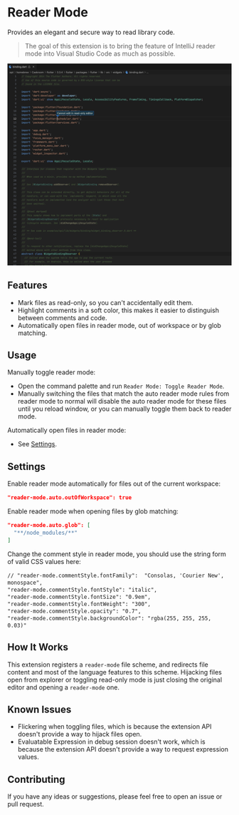 # Reader Mode

Provides an elegant and secure way to read library code.

> The goal of this extension is to bring the feature of IntelliJ reader mode into Visual Studio Code as much as possible.

![alt](img/screenshot.png)

## Features

- Mark files as read-only, so you can't accidentally edit them.
- Highlight comments in a soft color, this makes it easier to distinguish between comments and code.
- Automatically open files in reader mode, out of workspace or by glob matching.

## Usage

Manually toggle reader mode:

- Open the command palette and run `Reader Mode: Toggle Reader Mode`.
- Manually switching the files that match the auto reader mode rules from reader mode to normal will disable the auto reader mode for these files until you reload window, or you can manually toggle them back to reader mode.

Automatically open files in reader mode:

- See [Settings](#settings).

## Settings

Enable reader mode automatically for files out of the current workspace:

```json
"reader-mode.auto.outOfWorkspace": true
```

Enable reader mode when opening files by glob matching:

```json
"reader-mode.auto.glob": [
  "**/node_modules/**"
]
```

Change the comment style in reader mode, you should use the string form of valid CSS values here:

```jsonc
// "reader-mode.commentStyle.fontFamily":  "Consolas, 'Courier New', monospace",
"reader-mode.commentStyle.fontStyle": "italic",
"reader-mode.commentStyle.fontSize": "0.9em",
"reader-mode.commentStyle.fontWeight": "300",
"reader-mode.commentStyle.opacity": "0.7",
"reader-mode.commentStyle.backgroundColor": "rgba(255, 255, 255, 0.03)"
```

## How It Works

This extension registers a `reader-mode` file scheme, and redirects file content and most of the language features to this scheme. Hijacking files open from explorer or toggling read-only mode is just closing the original editor and opening a `reader-mode` one.

## Known Issues

- Flickering when toggling files, which is because the extension API doesn't provide a way to hijack files open.
- Evaluatable Expression in debug session doesn't work, which is because the extension API doesn't provide a way to request expression values.

## Contributing

If you have any ideas or suggestions, please feel free to open an issue or pull request.
